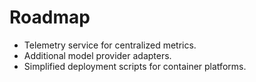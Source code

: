 # Roadmap

- Telemetry service for centralized metrics.
- Additional model provider adapters.
- Simplified deployment scripts for container platforms.
